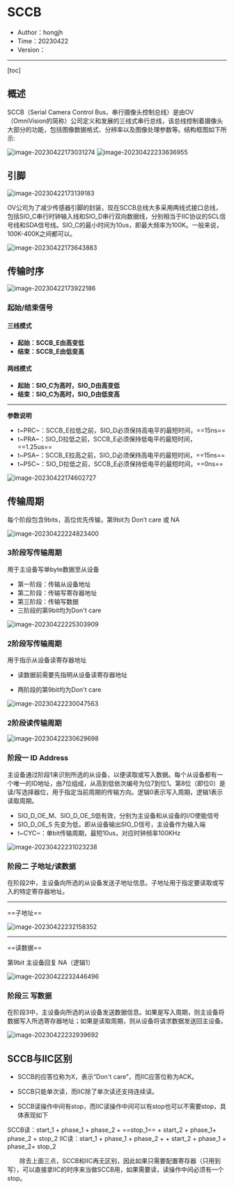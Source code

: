 # **SCCB**

- Author：hongjh
- Time：20230422
- Version：

---------

[toc]

## 概述

SCCB（Serial Camera Control Bus，串行摄像头控制总线）是由OV（OmniVision的简称）公司定义和发展的三线式串行总线，该总线控制着摄像头大部分的功能，包括图像数据格式、分辨率以及图像处理参数等。结构框图如下所示:

<img src="MD_IMG/SCCB.assets/image-20230422173031274.png" alt="image-20230422173031274"  />

<img src="MD_IMG/SCCB.assets/image-20230422233636955.png" alt="image-20230422233636955"  />

## 引脚

<img alt="image-20230422173139183" src="MD_IMG/SCCB.assets/image-20230422173139183.png"  />

OV公司为了减少传感器引脚的封装，现在SCCB总线大多采用两线式接口总线，包括SIO_C串行时钟输入线和SIO_D串行双向数据线，分别相当于IIC协议的SCL信号线和SDA信号线。SIO_C的最小时间为10us，即最大频率为100K。一般来说，100K-400K之间都可以。

<img alt="image-20230422173643883" src="MD_IMG/SCCB.assets/image-20230422173643883.png"  />

## 传输时序

<img alt="image-20230422173922186" src="MD_IMG/SCCB.assets/image-20230422173922186.png"  />

### 起始/结束信号

#### 三线模式

- **起始：SCCB_E由高变低**
- **结束：SCCB_E由低变高**

#### 两线模式

- **起始：SIO_C为高时，SIO_D由高变低**
- **结束：SIO_C为高时，SIO_D由低变高**

----

**参数说明**

- t~PRC~：SCCB_E拉低之前，SIO_D必须保持高电平的最短时间，==15ns==
- t~PRA~：SIO_D拉低之前，SCCB_E必须保持低电平的最短时间，==1.25us==
- t~PSA~：SCCB_E拉高之前，SIO_D必须保持高电平的最短时间，==15ns==
- t~PSC~：SIO_D拉低之前，SCCB_E必须保持低电平的最短时间，==0ns==

<img alt="image-20230422174602727" src="MD_IMG/SCCB.assets/image-20230422174602727.png"  />

### 

## 传输周期

每个阶段包含9bits，高位优先传输，第9bit为 Don’t care 或 NA

<img alt="image-20230422224823400" src="MD_IMG/SCCB.assets/image-20230422224823400.png"  />

### 3阶段写传输周期

用于主设备写单byte数据至从设备

- 第一阶段：传输从设备地址
- 第二阶段：传输写寄存器地址
- 第三阶段：传输写数据
- 三阶段的第9bit均为Don't care

<img alt="image-20230422225303909" src="MD_IMG/SCCB.assets/image-20230422225303909.png"  />

### 2阶段写传输周期

用于指示从设备读寄存器地址

- 读数据前需要先指明从设备读寄存器地址

- 两阶段的第9bit均为Don't care

<img alt="image-20230422230047563" src="MD_IMG/SCCB.assets/image-20230422230047563.png"  />

### 2阶段读传输周期



<img alt="image-20230422230629698" src="MD_IMG/SCCB.assets/image-20230422230629698.png"  />

### 阶段一 ID Address

主设备通过阶段1来识别所选的从设备，以便读取或写入数据。每个从设备都有一个唯一的ID地址，由7位组成，从高到低依次编号为位7到位1。第8位（即位0）是读/写选择器位，用于指定当前周期的传输方向。逻辑0表示写入周期，逻辑1表示读取周期。

- SIO_D_OE_M、SIO_D_OE_S低有效，分别为主设备和从设备的I/O使能信号
- SIO_D_OE_S 先变为低，即从设备输出SIO_D信号，主设备作为输入端
- t~CYC~：单bit传输周期，最短10us，对应时钟频率100KHz

<img alt="image-20230422231023238" src="MD_IMG/SCCB.assets/image-20230422231023238.png"  />

### 阶段二 子地址/读数据

在阶段2中，主设备向所选的从设备发送子地址信息。子地址用于指定要读取或写入的特定寄存器地址。

----

==子地址==

<img alt="image-20230422232158352" src="MD_IMG/SCCB.assets/image-20230422232158352.png"  />

----

==读数据==

第9bit 主设备回复 NA（逻辑1）

<img alt="image-20230422232446496" src="MD_IMG/SCCB.assets/image-20230422232446496.png"  />

### 阶段三 写数据

在阶段3中，主设备向所选的从设备发送数据信息。如果是写入周期，则主设备将数据写入所选寄存器地址；如果是读取周期，则从设备将请求数据发送回主设备。

<img alt="image-20230422232939692" src="MD_IMG/SCCB.assets/image-20230422232939692.png"  />

## SCCB与IIC区别

- SCCB的应答位称为X，表示“Don't care”，而IIC应答位称为ACK。

- SCCB只能单次读，而IIC除了单次读还支持连续读。

- SCCB读操作中间有stop，而IIC读操作中间可以有stop也可以不需要stop，具体表现如下

SCCB读：start_1 + phase_1 + phase_2 + ==stop_1== + start_2 + phase_1+ phase_2 + stop_2
     IIC读：start_1 + phase_1 + phase_2 +              + start_2 + phase_1 + phase_2+ stop_2

　　除去上面三点，SCCB和IIC再无区别，因此如果只需要配置寄存器（只用到写），可以直接拿IIC的时序来当做SCCB用，如果需要读，读操作中间必须有一个stop。
